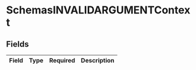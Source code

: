 # SchemasINVALIDARGUMENTContext


## Fields

| Field       | Type        | Required    | Description |
| ----------- | ----------- | ----------- | ----------- |